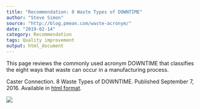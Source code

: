 ```yaml
---
title: "Recommendation: 8 Waste Types of DOWNTIME"
author: "Steve Simon"
source: "http://blog.pmean.com/waste-acronym/"
date: "2019-02-14"
category: Recommendation
tags: Quality improvement
output: html_document
---
```


This page reviews the commonly used acronym DOWNTIME that classifies the
eight ways that waste can occur in a manufacturing
process.

<!---More--->

Caster Connection. 8 Waste Types of DOWNTIME. Published September 7,
2016. Available in [html
format](https://casterconnection.com/8-waste-types-downtime/).

![](../../../web/images/19/waste-acronym01.png)




